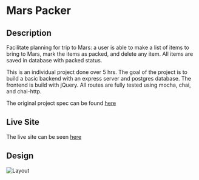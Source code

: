 # Mars Packer

## Description
Facilitate planning for trip to Mars: a user is able to make a list of items to bring to Mars, mark the items as packed, and delete any item. All items are saved in database with packed status.

This is an individual project done over 5 hrs. The goal of the project is to build a basic backend with an express server and postgres database. The frontend is build with jQuery. All routes are fully tested using mocha, chai, and chai-http. 

The original project spec can be found [here](https://gist.github.com/robbiejaeger/6cf4ec7702d73540f8f0345268f2a8fe)

## Live Site
The live site can be seen [here](https://suliteanu-mars-packing.herokuapp.com/)

## Design
![Layout](https://i.imgur.com/WUUZlO9.png)